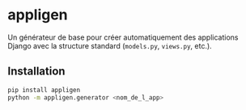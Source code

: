 # appligen

Un générateur de base pour créer automatiquement des applications Django avec la structure standard (`models.py`, `views.py`, etc.).

## Installation

```bash
pip install appligen
python -m appligen.generator <nom_de_l_app>